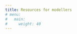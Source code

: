 ```yaml
---
title: Resources for modellers
# menu:
#   main:
#     weight: 40
---
```


<!--add blocks of content here to add more sections to the community page -->
